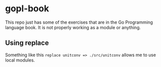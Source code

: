 # gopl-book

This repo just has some of the exercises that are in the Go Programming language book.
It is not properly working as a module or anything.

## Using replace

Something like this `replace unitconv => ./src/unitconv` 
allows me to use local modules.
